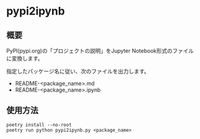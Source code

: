# pypi2ipynb

## 概要

PyPI(pypi.org)の「プロジェクトの説明」をJupyter Notebook形式のファイルに変換します。

指定したパッケージ名に従い、次のファイルを出力します。

* README-<package_name>.md
* README-<package_name>.ipynb

## 使用方法

```
poetry install --no-root
poetry run python pypi2ipynb.py <package_name>
```
